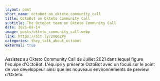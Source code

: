```yaml
---
layout: post
short_name: octobot_on_okteto_community_call
title: OctoBot on Okteto Community Call
subtitle: The OctoBot team on Okteto Community Call
date: 2021-08-14
image: posts/okteto_community_call.webp
link: https://bit.ly/2VQdZPy
categories: they_talk_about_octobot
external: true
---
```


Assistez au Okteto Community Call de Juillet 2021 dans lequel
figure l'équipe d'OctoBot. L'équipe y présente OctoBot avec un
focus sur le point de vue développeur ainsi que les nouveaux
environnements de preview d'Okteto.
